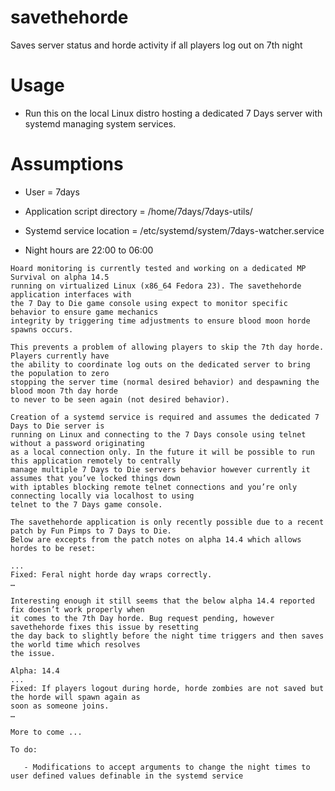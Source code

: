 savethehorde
===========
Saves server status and horde activity if all players log out on 7th night

**Usage**
======== 
   - Run this on the local Linux distro hosting a dedicated 7 Days server with systemd managing system services. 

**Assumptions**
=============
   - User = 7days

   - Application script directory = /home/7days/7days-utils/

   - Systemd service location = /etc/systemd/system/7days-watcher.service

   - Night hours are 22:00 to 06:00
```
Hoard monitoring is currently tested and working on a dedicated MP Survival on alpha 14.5
running on virtualized Linux (x86_64 Fedora 23). The savethehorde application interfaces with
the 7 Day to Die game console using expect to monitor specific behavior to ensure game mechanics 
integrity by triggering time adjustments to ensure blood moon horde spawns occurs. 

This prevents a problem of allowing players to skip the 7th day horde. Players currently have 
the ability to coordinate log outs on the dedicated server to bring the population to zero 
stopping the server time (normal desired behavior) and despawning the blood moon 7th day horde
to never to be seen again (not desired behavior).

Creation of a systemd service is required and assumes the dedicated 7 Days to Die server is
running on Linux and connecting to the 7 Days console using telnet without a password originating
as a local connection only. In the future it will be possible to run this application remotely to centrally 
manage multiple 7 Days to Die servers behavior however currently it assumes that you’ve locked things down 
with iptables blocking remote telnet connections and you’re only connecting locally via localhost to using
telnet to the 7 Days game console. 

The savethehorde application is only recently possible due to a recent patch by Fun Pimps to 7 Days to Die.
Below are excepts from the patch notes on alpha 14.4 which allows hordes to be reset:

...
Fixed: Feral night horde day wraps correctly.
…

Interesting enough it still seems that the below alpha 14.4 reported fix doesn’t work properly when 
it comes to the 7th Day horde. Bug request pending, however savethehorde fixes this issue by resetting
the day back to slightly before the night time triggers and then saves the world time which resolves
the issue.

Alpha: 14.4
...
Fixed: If players logout during horde, horde zombies are not saved but the horde will spawn again as
soon as someone joins.
…

More to come ...

To do:

   - Modifications to accept arguments to change the night times to user defined values definable in the systemd service
